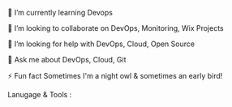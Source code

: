 🌱 I’m currently learning Devops

👯 I’m looking to collaborate on DevOps, Monitoring, Wix Projects

🤝 I’m looking for help with DevOps, Cloud, Open Source

💬 Ask me about DevOps, Cloud, Git

⚡ Fun fact Sometimes I'm a night owl & sometimes an early bird!

Lanugage & Tools :




